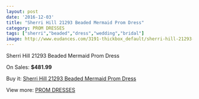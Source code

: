```yaml
---
layout: post
date: '2016-12-03'
title: "Sherri Hill 21293 Beaded Mermaid Prom Dress"
category: PROM DRESSES
tags: ["sherri","beaded","dress","wedding","bridal"]
image: http://www.eudances.com/3191-thickbox_default/sherri-hill-21293-beaded-mermaid-prom-dress.jpg
---
```

Sherri Hill 21293 Beaded Mermaid Prom Dress

On Sales: **$481.99**
<a href="https://www.eudances.com/en/prom-dresses/1095-sherri-hill-21293-beaded-mermaid-prom-dress.html"><amp-img layout="responsive" width="600" height="600" src="//www.eudances.com/3191-thickbox_default/sherri-hill-21293-beaded-mermaid-prom-dress.jpg" alt="Sherri Hill 21293 Beaded Mermaid Prom Dress 0" /></a>

Buy it: [Sherri Hill 21293 Beaded Mermaid Prom Dress](https://www.eudances.com/en/prom-dresses/1095-sherri-hill-21293-beaded-mermaid-prom-dress.html "Sherri Hill 21293 Beaded Mermaid Prom Dress")

View more: [PROM DRESSES](https://www.eudances.com/en/13-prom-dresses "PROM DRESSES")